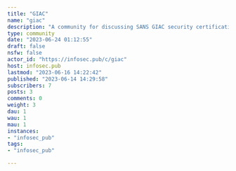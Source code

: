 ```yaml
---
title: "GIAC" 
name: "giac"
description: "A community for discussing SANS GIAC security certifications and their associated courses. Please keep posts related to the community topic and respectful towards others. No sharing or distributing course or certification exam content in accordance with SANS / GIAC policy. Requests for extra practice exams are more than welcome."
type: community
date: "2023-06-24 01:12:55"
draft: false
nsfw: false
actor_id: "https://infosec.pub/c/giac"
host: infosec.pub
lastmod: "2023-06-16 14:22:42"
published: "2023-06-14 14:29:58"
subscribers: 7
posts: 3
comments: 0
weight: 3
dau: 1
wau: 1
mau: 1
instances:
- "infosec_pub"
tags: 
- "infosec_pub"

---
```


